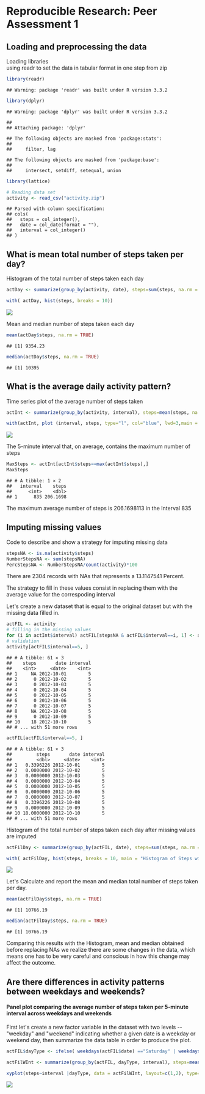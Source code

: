 # Reproducible Research: Peer Assessment 1


## Loading and preprocessing the data

Loading libraries  
using readr to set the data in tabular format in one step from zip

```r
library(readr)
```

```
## Warning: package 'readr' was built under R version 3.3.2
```

```r
library(dplyr)
```

```
## Warning: package 'dplyr' was built under R version 3.3.2
```

```
## 
## Attaching package: 'dplyr'
```

```
## The following objects are masked from 'package:stats':
## 
##     filter, lag
```

```
## The following objects are masked from 'package:base':
## 
##     intersect, setdiff, setequal, union
```

```r
library(lattice)

# Reading data set
activity <- read_csv("activity.zip")
```

```
## Parsed with column specification:
## cols(
##   steps = col_integer(),
##   date = col_date(format = ""),
##   interval = col_integer()
## )
```


## What is mean total number of steps taken per day?


 Histogram of the total number of steps taken each day

```r
actDay <- summarize(group_by(activity, date), steps=sum(steps, na.rm = TRUE))

with( actDay, hist(steps, breaks = 10))
```

![](PA1_template_files/figure-html/unnamed-chunk-2-1.png)<!-- -->

Mean and median number of steps taken each day

```r
mean(actDay$steps, na.rm = TRUE)
```

```
## [1] 9354.23
```

```r
median(actDay$steps, na.rm = TRUE)
```

```
## [1] 10395
```

## What is the average daily activity pattern?
Time series plot of the average number of steps taken


```r
actInt <- summarize(group_by(activity, interval), steps=mean(steps, na.rm = TRUE))

with(actInt, plot (interval, steps, type="l", col="blue", lwd=3,main = "Average Steps by Interval accross all days"))
```

![](PA1_template_files/figure-html/unnamed-chunk-4-1.png)<!-- -->


The 5-minute interval that, on average, contains the maximum number of steps

```r
MaxSteps <- actInt[actInt$steps==max(actInt$steps),]
MaxSteps
```

```
## # A tibble: 1 × 2
##   interval    steps
##      <int>    <dbl>
## 1      835 206.1698
```
The maximum average number of steps is 206.1698113 in the Interval 835

## Imputing missing values

Code to describe and show a strategy for imputing missing data


```r
stepsNA <- is.na(activity$steps)
NumberStepsNA <- sum(stepsNA)
PercStepsNA <- NumberStepsNA/count(activity)*100
```
There are 2304 records with NAs that represents a 13.1147541 Percent.

The strategy to fill in these values consist in replacing them with the average value for the correspoding interval 

Let's create a new dataset that is equal to the original dataset but with the missing data filled in.


```r
actFIL <- activity
# filling in the missing values
for (i in actInt$interval) actFIL[stepsNA & actFIL$interval==i, 1] <- actInt[actInt$interval==i, "steps"]  
# validation
activity[actFIL$interval==5, ]
```

```
## # A tibble: 61 × 3
##    steps       date interval
##    <int>     <date>    <int>
## 1     NA 2012-10-01        5
## 2      0 2012-10-02        5
## 3      0 2012-10-03        5
## 4      0 2012-10-04        5
## 5      0 2012-10-05        5
## 6      0 2012-10-06        5
## 7      0 2012-10-07        5
## 8     NA 2012-10-08        5
## 9      0 2012-10-09        5
## 10    18 2012-10-10        5
## # ... with 51 more rows
```

```r
actFIL[actFIL$interval==5, ]
```

```
## # A tibble: 61 × 3
##         steps       date interval
##         <dbl>     <date>    <int>
## 1   0.3396226 2012-10-01        5
## 2   0.0000000 2012-10-02        5
## 3   0.0000000 2012-10-03        5
## 4   0.0000000 2012-10-04        5
## 5   0.0000000 2012-10-05        5
## 6   0.0000000 2012-10-06        5
## 7   0.0000000 2012-10-07        5
## 8   0.3396226 2012-10-08        5
## 9   0.0000000 2012-10-09        5
## 10 18.0000000 2012-10-10        5
## # ... with 51 more rows
```


Histogram of the total number of steps taken each day after missing values are imputed

```r
actFilDay <- summarize(group_by(actFIL, date), steps=sum(steps, na.rm = TRUE))

with( actFilDay, hist(steps, breaks = 10, main = "Histogram of Steps without NAs"))
```

![](PA1_template_files/figure-html/unnamed-chunk-8-1.png)<!-- -->

Let's Calculate and report the mean and median total number of steps taken per day. 

```r
mean(actFilDay$steps, na.rm = TRUE)
```

```
## [1] 10766.19
```

```r
median(actFilDay$steps, na.rm = TRUE)
```

```
## [1] 10766.19
```
Comparing this results with the Histogram, mean and median obtained before replacing NAs we realize there are some  changes in the data, which means one has to be very careful and conscious in how this change may affect the outcome. 

## Are there differences in activity patterns between weekdays and weekends?

#### Panel plot comparing the average number of steps taken per 5-minute interval across weekdays and weekends

First let's create  a new factor variable in the dataset with two levels -- "weekday" and "weekend" indicating whether a given date is a weekday or weekend day, then summarize the data table in order to produce the plot.


```r
actFIL$dayType <- ifelse( weekdays(actFIL$date) =="Saturday" | weekdays(actFIL$date) =="Sunday", "weekend","weekday")

actFilWInt <- summarize(group_by(actFIL, dayType, interval), steps=mean(steps))

xyplot(steps~interval |dayType, data = actFilWInt, layout=c(1,2), type="l")
```

![](PA1_template_files/figure-html/unnamed-chunk-10-1.png)<!-- -->

